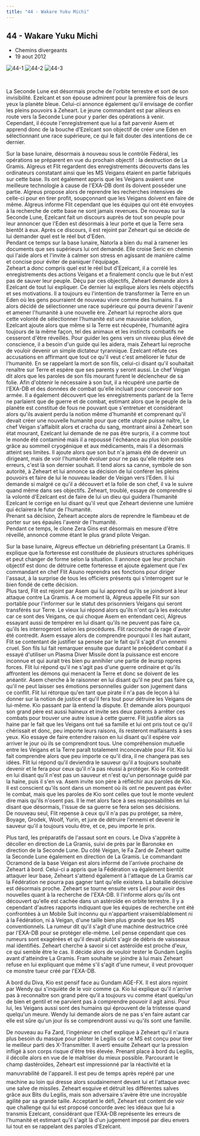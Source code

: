 ```yaml
---
title: "44 - Wakare Yuku Michi"
---
```


44 - Wakare Yuku Michi
----------------------

* Chemins divergeants
* 19 aout 2012


![44-1](/images/mini/images-stories-saga-gundamage-episodes-_tb_150x84_44-1.jpg) ![44-2](/images/mini/images-stories-saga-gundamage-episodes-_tb_150x84_44-2.jpg) ![44-3](/images/mini/images-stories-saga-gundamage-episodes-_tb_150x84_44-3.jpg) 


 


La Seconde Lune est désormais proche de l'orbite terrestre et sort de son invisibilité. Ezelcant et son épouse admirent pour la première fois de leurs yeux la planète bleue. Celui-ci annonce également qu'il envisage de confier les pleins pouvoirs à Zeheart. Le jeune commandant est par ailleurs en route vers la Seconde Lune pour y parler des opérations à venir. Cependant, il écoute l'enregistrement que lui a fait parvenir Asem et apprend donc de la bouche d'Ezelcant son objectif de créer une Eden en sélectionnant une race supérieure, ce qui le fait douter des intentions de ce dernier.


Sur la base lunaire, désormais à nouveau sous le contrôle Fédéral, les opérations se préparent en vue du prochain objectif : la destruction de La Gramis. Algreus et Flit regardent des enregistrements découverts dans les ordinateurs constatant ainsi que les MS Veigans étaient en partie fabriqués sur cette base. Ils ont également appris que les Veigans avaient une meilleure technologie à cause de l'EXA-DB dont ils doivent posséder une partie. Algreus propose alors de reprendre les recherches intensives de celle-ci pour en tirer profit, soupçonnant que les Veigans doivent en faire de même. Algreus informe Flit cependant que les équipes qui ont été envoyées à la recherche de cette base ne sont jamais revenues. De nouveau sur la Seconde Lune, Ezelcant fait un discours auprès de tout son peuple pour leur annoncer que l'Eden est désormais à leur porte et que la Terre sera bientôt à eux. Après ce discours, il est rejoint par Zeheart qui se décide de lui demander quel est le réel but d'Eden.   
Pendant ce temps sur la base lunaire, Natorla a bien du mal à ramener les documents que ses supérieurs lui ont demandé. Elle croise Seric en chemin qui l'aide alors et l'invite à calmer son stress en agissant de manière calme et concise pour éviter de paniquer l'équipage.   
Zeheart a donc compris quel est le réel but d'Ezelcant, il a corrélé les enregistrements des actions Veigans et a finalement conclu que le but n'est pas de sauver leur peuple. Déçu par ces objectifs, Zeheart demande alors à Ezelcant de tout lui expliquer. Ce dernier lui explique alors les réels objectifs et ses motivations. Il a toujours eu l'intention de transformer la Terre en un Eden où les gens pourraient de nouveau vivre comme des humains. Il a alors décidé de sélectionner une race supérieure qui pourra devenir l'avenir et amener l'humanité à une nouvelle ère. Zeheart lui reproche alors que cette volonté de sélectionner l'humanité est une mauvaise solution, Ezelcant ajoute alors que même si la Terre est récupérée, l'humanité agira toujours de la même façon, tel des animaux et les instincts combatifs ne cesseront d'être réveillés. Pour guider les gens vers un niveau plus élevé de conscience, il a besoin d'un guide qui les aidera, mais Zeheart lui reproche de vouloir devenir un simple dictateur tyrannique. Ezelcant réfute ces accusations en affirmant que tout ce qu'il veut c'est améliorer le futur de l'humanité. En se rappelant la mort de son fils, celui-ci disant qu'il souhaitait renaître sur Terre et espère que ses parents y seront aussi. Le chef Veigan dit alors que les paroles de son fils mourant furent le déclencheur de sa folie. Afin d'obtenir le nécessaire à son but, il a récupéré une partie de l'EXA-DB et des données de combat qu'elle incluait pour concevoir son armée. Il a également découvert que les enregistrements parlant de la Terre ne parlaient que de guerre et de combat, estimant alors que le peuple de la planète est constitué de fous ne pouvant que s'entretuer et considérant alors qu'ils avaient perdu la notion même d'humanité et comprenant qu'il devait créer une nouvelle humanité pour que cette utopie puisse naître, Le chef Veigan s'affaiblit alors et cracha du sang, montrant ainsi à Zeheart son état mourant, Ezelcant lui demande de ne pas être surpris, il a comme tout le monde été contaminé mais il a repoussé l'échéance au plus loin possible grâce au sommeil cryogénique et aux médicaments, mais il a désormais atteint ses limites. Il ajoute alors que son but n'a jamais été de devenir un dirigeant, mais de voir l'humanité évoluer pour ne pas qu'elle répète ses erreurs, c'est là son dernier souhait. Il tend alors sa canne, symbole de son autorité, à Zeheart et lui annonce sa décision de lui conférer les pleins pouvoirs et faire de lui le nouveau leader de Veigan vers l'Eden. Il lui demande si malgré ce qu'il a découvert et la folie de son chef, il va le suivre quand même dans ses objectifs. Zeheart, troublé, essaye de comprendre si la volonté d'Ezelcant est de faire de lui un dieu qui guidera l'humanité Ezelcant le corrige en lui disant qu'il veut que Zeheart devienne une lumière qui éclairera le futur de l'humanité.   
Prenant sa décision, Zeheart accepte alors de reprendre le flambeau et de porter sur ses épaules l'avenir de l'humanité.   
Pendant ce temps, le clone Zera Gins est désormais en mesure d'être réveillé, annoncé comme étant le plus grand pilote Veigan.


Sur la base lunaire, Algreus effectue un débriefing présentant La Gramis. Il explique que la forteresse est constituée de plusieurs structures sphériques et peut changer de forme selon la situation. Il annonce que leur prochain objectif est donc de détruire cette forteresse et ajoute également que l'ex commandant en chef Flit Asuno reprendra ses fonctions pour diriger l'assaut, à la surprise de tous les officiers présents qui s'interrogent sur le bien fondé de cette décision.   
Plus tard, Flit est rejoint par Asem qui lui apprend qu'ils se joindront à leur attaque contre La Gramis. A ce moment là, Algreus appelle Flit sur son portable pour l'informer sur le statut des prisonniers Veigans qui seront transférés sur Terre. Le vieux lui répond alors qu'ils n'ont qu'à les exécuter car ce sont des Veigans, ce qui choque Asem en entendant ceci, Algreus essayant aussi de tempérer en lui disant qu'ils ne peuvent pas faire ça, qu'ils les interrogeront selon les procédures. Flit raccroche de rage d'avoir été contredit. Asem essaye alors de comprendre pourquoi il les hait autant, Flit se contentant de justifier sa pensée par le fait qu'il s'agit d'un ennemi cruel. Son fils lui fait remarquer ensuite que durant le précédent combat il a essayé d'utiliser un Plasma Diver Missile dont la puissance est encore inconnue et qui aurait très bien pu annihiler une partie de leursp ropres forces. Flit lui répond qu'il ne s'agit pas d'une guerre ordinaire et qu'ils affrontent les démons qui menacent la Terre et donc se doivent de les anéantir. Asem cherche à le raisonner en lui disant qu'il ne peut pas faire ça, qu'il ne peut laisser ses émotions personnelles guider son jugement dans ce conflit. Flit lui rétorque qu'en tant que pirate il n'a pas de leçon à lui donner sur la notion de justice et qu'il fera tout pour détruire les Veigans de lui-même. Kio passant par là entend la dispute. Et demande alors pourquoi son grand père est aussi haineux et invite ses deux parents à arrêter ces combats pour trouver une autre issue à cette guerre. Flit justifie alors sa haine par le fait que les Veigans ont tué sa famille et lui ont pris tout ce qu'il chérissait et donc, peu importe leurs raisons, ils resteront malfaisants à ses yeux. Kio essaye de faire entendre raison en lui disant qu'il espère voir arriver le jour où ils se comprendront tous. Une compréhension mutuelle entre les Veigans et la Terre paraît totalement inconcevable pour Flit. Kio lui fait comprendre alors que peu importe ce qu'il dira, il ne changera pas ses idées. Flit lui répond qu'il deviendra le sauveur qu'il a toujours souhaité devenir et le fera pour ceux qu'il n'a pas réussi à protéger. Kio le contredit en lui disant qu'il n'est pas un sauveur et n'est qu'un personnage guidé par la haine, puis il s'en va. Asem invite son père à réfléchir aux paroles de Kio. Il est conscient qu'ils sont dans un moment où ils ont ne peuvent pas éviter le combat, mais que les paroles de Kio sont celles que tout le monte veulent dire mais qu'ils n'osent pas. Il le met alors face à ses responsabilités en lui disant que désormais, l'issue de sa guerre se fera selon ses décisions.   
De nouveau seul, Flit repense à ceux qu'il n'a pas pu protéger, sa mère, Boyage, Grodek, Woolf, Yurin, et jure de détruire l'ennemi et devenir le sauveur qu'il a toujours voulu être, et ce, peu importe le prix.


Plus tard, les préparatifs de l'assaut sont en cours. Le Diva s'apprête à décoller en direction de La Gramis, suivi de près par le Baronoke en direction de la Seconde Lune. Du côté Veigan, le Fa Zard de Zeheart quitte la Seconde Lune également en direction de La Gramis. Le commandant Ocramond de la base Veigan est alors informé de l'arrivée prochaine de Zeheart à bord. Celui-ci a appris que la Fédération va également bientôt attaquer leur base, Zeheart s'attend également à l'attaque de La Gramis car la Fédération ne pourra pas gagner tant qu'elle existera. La bataille décisive est désormais proche. Zeheart se tourne ensuite vers Leil pour avoir des nouvelles quant à la recherche de l'EXA-DB. Il l'informe alors qu'ils ont découvert qu'elle est cachée dans un astéroïde en orbite terrestre. Il y a cependant d'autres rapports indiquant que les équipes de recherche ont été confrontées à un Mobile Suit inconnu qui n'appartient vraisemblablement ni à la Fédération, ni à Veigan, d'une taille bien plus grande que les MS conventionnels. La rumeur dit qu'il s'agit d'une machine destructrice créé par l'EXA-DB pour se protéger elle-même. Leil pense cependant que ces rumeurs sont exagérées et qu'il devait plutôt s'agir de débris de vaisseaux mal identifiés. Zeheart cherche à savoir si cet astéroïde est proche d'eux, ce qui semble être le cas. Il décide alors de vouloir tester le Gundam Legilis avant d'atteindre La Gramis. Fram souhaite se joindre à lui mais Zeheart refuse en lui expliquant que même s'il s'agit d'une rumeur, il veut provoquer ce monstre tueur créé par l'EXA-DB.


A bord du Diva, Kio est pensif face au Gundam AGE-FX. Il est alors rejoint par Wendy qui s'inquiète de le voir comme ça. Kio lui explique qu'il n'arrive pas à reconnaître son grand père qu'il a toujours vu comme étant quelqu'un de bien et gentil et ne parvient pas à comprendre pouvoir il agit ainsi. Pour lui, les Veigans aussi sont des humains qui éprouvent de la tristesse quand quelqu'un meure. Wendy lui demande alors de ne pas s'en faire autant car elle est sûre qu'un jour ils se comprendront aussi vu qu'ils sont une famille.


De nouveau au Fa Zard, l'ingénieur en chef explique à Zeheart qu'il n'aura plus besoin du masque pour piloter le Legilis car ce MS est conçu pour tirer le meilleur parti des X-Transmitter. Il averti ensuite Zeheart qur la pression infligé à son corps risque d'être très élevée. Prenant place à bord du Legilis, il décolle alors en vue de le maîtriser du mieux possible. Parcourant le champ dastéroïdes, Zeheart est impressionné par la réactivité et la manuvrabilité de l'appareil. Il est peu de temps après repéré par une machine au loin qui dresse alors soudainement devant lui et l'attaque avec une salve de missiles. Zeheart esquive et détruit les différentes salves grâce aux Bits du Legilis, mais son adversaire s'avère être une incroyable agilité par sa grande taille. Acceptant le défi, Zeheart est content de voir que challenge qui lui est proposé concorde avec les idéaux que lui a transmis Ezelcant, considérant que l'EXA-DB représente les erreurs de l'humanité et estimant qu'il s'agit là d'un jugement imposé par dieu envers lui tout en se rappelant des paroles d'Ezelcant.

